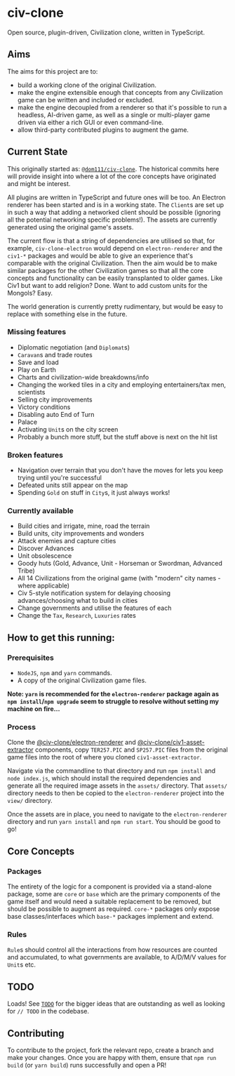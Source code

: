 # civ-clone

Open source, plugin-driven, Civilization clone, written in TypeScript.

## Aims

The aims for this project are to:

- build a working clone of the original Civilization.
- make the engine extensible enough that concepts from any Civilization game can be written and included or excluded.
- make the engine decoupled from a renderer so that it's possible to run a headless, AI-driven game, as well as a single
  or multi-player game driven via either a rich GUI or even command-line.
- allow third-party contributed plugins to augment the game.

## Current State

This originally started as: [`@dom111/civ-clone`](https://github.com/dom111/civ-clone). The historical commits here will
provide insight into where a lot of the core concepts have originated and might be interest.

All plugins are written in TypeScript and future ones will be too. An Electron renderer has been started and is in a
working state. The `Client`s are set up in such a way that adding a networked client should be possible (ignoring all
the potential networking specific problems!). The assets are currently generated using the original game's assets.

The current flow is that a string of dependencies are utilised so that, for example, `civ-clone-electron` would depend
on `electron-renderer` and the `civ1-*` packages and would be able to give an experience that's comparable with the
original Civilization. Then the aim would be to make similar packages for the other Civilization games so that all the
core concepts and functionality can be easily transplanted to older games. Like Civ1 but want to add religion? Done.
Want to add custom units for the Mongols? Easy.

The world generation is currently pretty rudimentary, but would be easy to replace with something else in the future.

### Missing features

- Diplomatic negotiation (and `Diplomat`s)
- `Caravan`s and trade routes
- Save and load
- Play on Earth
- Charts and civilization-wide breakdowns/info
- Changing the worked tiles in a city and employing entertainers/tax men, scientists
- Selling city improvements
- Victory conditions
- Disabling auto End of Turn
- Palace
- Activating `Unit`s on the city screen
- Probably a bunch more stuff, but the stuff above is next on the hit list

### Broken features

- Navigation over terrain that you don't have the moves for lets you keep trying until you're successful
- Defeated units still appear on the map
- Spending `Gold` on stuff in `City`s, it just always works!

### Currently available

- Build cities and irrigate, mine, road the terrain
- Build units, city improvements and wonders
- Attack enemies and capture cities
- Discover Advances
- Unit obsolescence
- Goody huts (Gold, Advance, Unit - Horseman or Swordman, Advanced Tribe)
- All 14 Civilizations from the original game (with "modern" city names - where applicable)
- Civ 5-style notification system for delaying choosing advances/choosing what to build in cities
- Change governments and utilise the features of each
- Change the `Tax`, `Research`, `Luxuries` rates

## How to get this running:

### Prerequisites

- `NodeJS`, `npm` and `yarn` commands.
- A copy of the original Civilization game files.

__Note: `yarn` is recommended for the `electron-renderer` package again as `npm install`/`npm upgrade` seem to struggle to resolve without setting my machine on fire...__

### Process

Clone the [@civ-clone/electron-renderer](https://github.com/civ-clone/electron-renderer) and
[@civ-clone/civ1-asset-extractor](https://github.com/civ-clone/civ1-asset-extractor) components, copy `TER257.PIC` and
`SP257.PIC` files from the original game files into the root of where you cloned `civ1-asset-extractor`. 

Navigate via the commandline to that directory and run `npm install` and `node index.js`, which should install the
required dependencies and generate all the required image assets in the `assets/` directory. That `assets/` directory
needs to then be copied to the `electron-renderer` project into the `view/` directory.

Once the assets are in place, you need to navigate to the `electron-renderer` directory and run `yarn install` and
`npm run start`. You should be good to go!

## Core Concepts

### Packages

The entirety of the logic for a component is provided via a stand-alone package, some are `core` or `base` which are the
primary components of the game itself and would need a suitable replacement to be removed, but should be possible to
augment as required. `core-*` packages only expose base classes/interfaces which `base-*` packages implement and extend.

### Rules

`Rule`s should control all the interactions from how resources are counted and accumulated, to what governments are
available, to A/D/M/V values for `Unit`s etc. 

## TODO

Loads! See [`TODO`](TODO.md) for the bigger ideas that are outstanding as well as looking for `// TODO` in the
codebase.

## Contributing

To contribute to the project, fork the relevant repo, create a branch and make your changes. Once you are happy with
them, ensure that `npm run build` (or `yarn build`) runs successfully and open a PR!
